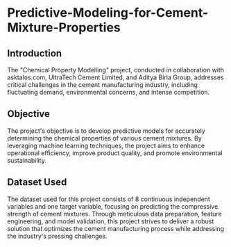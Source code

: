 # Predictive-Modeling-for-Cement-Mixture-Properties

## Introduction
The "Chemical Property Modelling" project, conducted in collaboration with asktalos.com, UltraTech Cement Limited, and Aditya Birla Group, addresses critical challenges in the cement manufacturing industry, including fluctuating demand, environmental concerns, and intense competition.

## Objective
The project's objective is to develop predictive models for accurately determining the chemical properties of various cement mixtures. By leveraging machine learning techniques, the project aims to enhance operational efficiency, improve product quality, and promote environmental sustainability. 

## Dataset Used
The dataset used for this project consists of 8 continuous independent variables and one target variable, focusing on predicting the compressive strength of cement mixtures. Through meticulous data preparation, feature engineering, and model validation, this project strives to deliver a robust solution that optimizes the cement manufacturing process while addressing the industry's pressing challenges.

